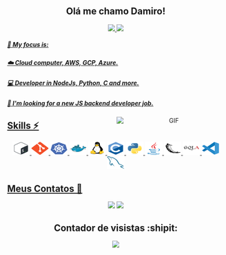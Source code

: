 
<header>
   
 <link rel="stylesheet" href="https://cdn.jsdelivr.net/gh/devicons/devicon@latest/devicon.min.css">
<body>
 
## Olá me chamo Damiro!


<div align="center">
  <a href="https://github.com/damirojr">
  <img height="150em" src="https://github-readme-stats.vercel.app/api?username=damirojr&show_icons=true&theme=dracula&include_all_commits=true&count_private=true">
  <img height="150em" src="https://github-readme-stats.vercel.app/api/top-langs/?username=damirojr&layout=compact&langs_count=7&theme=dracula"/>
</div>
  <div align="left">  
    <h5>🚀 My focus is: </h5>
    <h5>☁️ Cloud computer, AWS, GCP, Azure.</h5>
    <h5>💻 Developer in NodeJs, Python, C and more.</h5>
    <h5>🔨 I'm looking for a new JS backend developer job.</h5>
  </div>
    
<div>   
   <img hight="200" width="250" alt="GIF" align="right" src="https://github.com/damirojr/damirojr/blob/afe9c08cf24002540a1326cc372927fac80bd418/assets/1936.gif">
</div>   
   
<div align="center">
   <h2 align="left">Skills ⚡</h2>
   <i class="devicon-devicon-plain"></i>   
   <img height="30" width="40" src="https://github.com/devicons/devicon/blob/master/icons/bash/bash-original.svg">  
   <img height="30" width="40" src="https://github.com/devicons/devicon/blob/master/icons/git/git-original.svg">  
   <img height="30" width="40" src="https://github.com/devicons/devicon/blob/master/icons/kubernetes/kubernetes-plain.svg"> 
   <img height="30" width="40" src="https://raw.githubusercontent.com/devicons/devicon/master/icons/docker/docker-original.svg">
   <img height="30" width="40" src="https://github.com/devicons/devicon/blob/master/icons/linux/linux-original.svg">
   <img height="30" width="40" src="https://github.com/devicons/devicon/blob/master/icons/c/c-original.svg">
   <img height="30" width="40" src="https://github.com/devicons/devicon/blob/master/icons/python/python-original.svg"> 
   <img height="30" width="40" src="https://github.com/devicons/devicon/blob/master/icons/java/java-original.svg">
   <img height="30" width="40" src="https://github.com/devicons/devicon/blob/master/icons/flask/flask-original.svg">
   <img height="30" width="40" src="https://github.com/devicons/devicon/blob/master/icons/sqlalchemy/sqlalchemy-original.svg">
   <img height="30" width="40" src="https://github.com/devicons/devicon/blob/master/icons/vscode/vscode-original.svg">
   <img height="30" width="40" src="https://raw.githubusercontent.com/devicons/devicon/master/icons/mysql/mysql-original.svg">
 </div>

 <div>
  <h2 align="left">Meus Contatos 📎</h2>

 

</div>

<div align="center"> 
  <a href = "mailto:damirodev@gmail.com"><img src="https://img.shields.io/badge/-Gmail-%23333?style=for-the-badge&logo=gmail&logoColor=white" target="_blank"></a>
  <a href="https://www.linkedin.com/in/damirojunior/" target="_blank"><img src="https://img.shields.io/badge/-LinkedIn-%230077B5?style=for-the-badge&logo=linkedin&logoColor=white" target="_blank"></a> 
 </div>

 <p align="center"> 

 ## Contador de visistas :shipit:
 <p align="center"> 
   <img alingn="center" src="https://profile-counter.glitch.me/damirojr/count.svg" />
 </p>
 
</p>
 </body>
</header>
